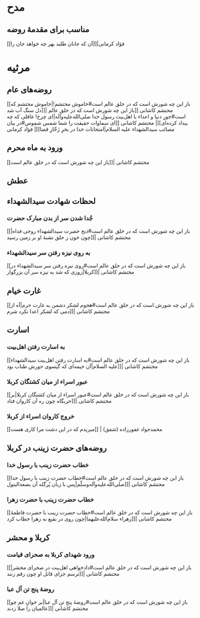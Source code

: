 # مدح
## مناسب برای مقدمۀ روضه
[[آن که جانان طلبد بهر چه خواهد جان را]]|فؤاد کرمانی
# مرثیه
## روضه‌های عام
[[باز این چه شورش است که در خلق عالم است#خاموش محتشم!|خاموش محتشم که دل سنگ آب شد]]| محتشم کاشانی
[[باز این چه شورش است که در خلق عالم است#جورِ دنیا و اعداء با اهل‌بیت رسول خدا صلی‌الله‌علیه‌وآله|ای چرخ! غافلی که چه بیداد کرده‌ای]]| محتشم کاشانی
[[ای سماوات حقیقت را شما شمس شموس#در بیان مصائب سیدالشهداء علیه السلام|امتحانات خدا در بحرِ زَخّارِ قضا]]| فؤاد کرمانی
## ورود به ماه محرم
[[باز این چه شورش است که در خلق عالم است]]| محتشم کاشانی
## عطش
## لحظات شهادت سیدالشهداء
### جُدا شدن سر از بدن مبارک حضرت
[[باز این چه شورش است که در خلق عالم است#ذبح حضرت سیدالشهداء روحی فداه|چون خون ز حلق تشنۀ او بر زمین رسید]]| محتشم کاشانی
### به روی نیزه رفتن سر سیدالشهداء
[[باز این چه شورش است که در خلق عالم است#روی نیزه رفتن سر سیدالشهداء در کربلا|روزی که شد به نیزه سر آن بزرگوار]]| محتشم کاشانی
## غارت خیام
[[باز این چه شورش است که در خلق عالم است#هجوم لشکر دشمن به غارت حرم|آه از دمی که لشکر اعدا نکرد شرم]]| محتشم کاشانی
## اسارت
### به اسارت رفتن اهل‌بیت
[[باز این چه شورش است که در خلق عالم است#به اسارت رفتن اهل‌بیت سیدالشهداء علیه السلام|آن خیمه‌ای که گیسوی حورش طناب بود]]| محتشم کاشانی
### عبور اسراء از میان کشتگان کربلا
[[باز این چه شورش است که در خلق عالم است#عبور اسراء از میان کشتگان کربلا|بر حربگاه چون ره آن کاروان فتاد]]| محتشم کاشانی
### خروج کاروان اسراء از کربلا
[[مبریدم که در این دشت مرا کاری هست]] | محمدجواد غفورزاده (شفق)
## روضه‌های حضرت زینب در کربلا
### خطاب حضرت زینب با رسول خدا
[[باز این چه شورش است که در خلق عالم است#خطاب حضرت زینب با رسول خدا صلی‌الله‌علیه‌وآله‌وسلّم|پس با زبان پُرگله آن بضعةالبتول]]| محتشم کاشانی
### خطاب حضرت زینب با حضرت زهرا
[[باز این چه شورش است که در خلق عالم است#خطاب حضرت زینب با حضرت فاطمۀ زهراء سلام‌الله‌علیهما|چون روی در بقیع به زهرا خطاب کرد]]| محتشم کاشانی
## کربلا و محشر
### ورود شهدای کربلا به صحرای قیامت
[[باز این چه شورش است که در خلق عالم است#دادخواهی اهل‌بیت در صحرای محشر|ترسم جزای قاتل او چون رقم زنند]]| محتشم کاشانی

### روضۀ پنج‌ تن آل عبا
[[باز این چه شورش است که در خلق عالم است#روضۀ پنج‌ تن آل عبا|بر خوانِ غم چو عالمیان را صلا زدند]]| محتشم کاشانی